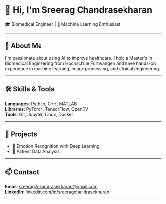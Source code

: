 # 👋 Hi, I'm Sreerag Chandrasekharan

🎓 Biomedical Engineer | 🤖 Machine Learning Enthusiast  

---

## 🚀 About Me

I'm passionate about using AI to improve healthcare. I hold a Master's in Biomedical Engineering from Hochschule Furtwangen and have hands-on experience in machine learning, image processing, and clinical engineering.

---

## 🛠 Skills & Tools

**Languages**: Python, C++, MATLAB  
**Libraries**: PyTorch, TensorFlow, OpenCV  
**Tools**: Git, Jupyter, Linux, Docker

---

## 📂 Projects

- 🧠 Emotion Recognition with Deep Learning  
- 🏥 Patient Data Analysis  

---

## 📫 Contact

**Email**: sreerag7chandrasekharan@gmail.com  
**LinkedIn**: [linkedin.com/in/sreeragchandrasekharan](https://linkedin.com/in/sreeragchandrasekharan)

---
